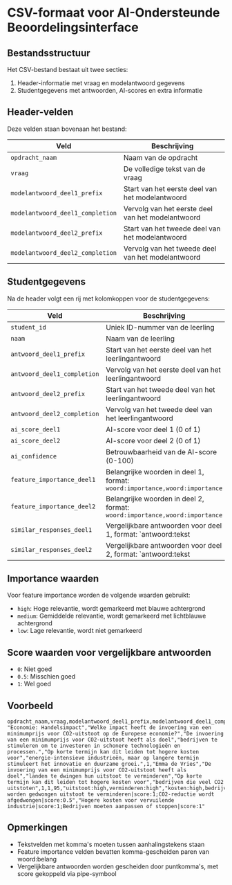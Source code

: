 # CSV-formaat voor AI-Ondersteunde Beoordelingsinterface

## Bestandsstructuur
Het CSV-bestand bestaat uit twee secties:
1. Header-informatie met vraag en modelantwoord gegevens
2. Studentgegevens met antwoorden, AI-scores en extra informatie

## Header-velden
Deze velden staan bovenaan het bestand:

| Veld | Beschrijving |
| --- | --- |
| `opdracht_naam` | Naam van de opdracht |
| `vraag` | De volledige tekst van de vraag |
| `modelantwoord_deel1_prefix` | Start van het eerste deel van het modelantwoord |
| `modelantwoord_deel1_completion` | Vervolg van het eerste deel van het modelantwoord |
| `modelantwoord_deel2_prefix` | Start van het tweede deel van het modelantwoord |
| `modelantwoord_deel2_completion` | Vervolg van het tweede deel van het modelantwoord |

## Studentgegevens
Na de header volgt een rij met kolomkoppen voor de studentgegevens:

| Veld | Beschrijving |
| --- | --- |
| `student_id` | Uniek ID-nummer van de leerling |
| `naam` | Naam van de leerling |
| `antwoord_deel1_prefix` | Start van het eerste deel van het leerlingantwoord |
| `antwoord_deel1_completion` | Vervolg van het eerste deel van het leerlingantwoord |
| `antwoord_deel2_prefix` | Start van het tweede deel van het leerlingantwoord |
| `antwoord_deel2_completion` | Vervolg van het tweede deel van het leerlingantwoord |
| `ai_score_deel1` | AI-score voor deel 1 (0 of 1) |
| `ai_score_deel2` | AI-score voor deel 2 (0 of 1) |
| `ai_confidence` | Betrouwbaarheid van de AI-score (0-100) |
| `feature_importance_deel1` | Belangrijke woorden in deel 1, format: `woord:importance,woord:importance` |
| `feature_importance_deel2` | Belangrijke woorden in deel 2, format: `woord:importance,woord:importance` |
| `similar_responses_deel1` | Vergelijkbare antwoorden voor deel 1, format: `antwoord:tekst|score:0/0.5/1` per antwoord gescheiden door puntkomma's |
| `similar_responses_deel2` | Vergelijkbare antwoorden voor deel 2, format: `antwoord:tekst|score:0/0.5/1` per antwoord gescheiden door puntkomma's |

## Importance waarden
Voor feature importance worden de volgende waarden gebruikt:
- `high`: Hoge relevantie, wordt gemarkeerd met blauwe achtergrond
- `medium`: Gemiddelde relevantie, wordt gemarkeerd met lichtblauwe achtergrond
- `low`: Lage relevantie, wordt niet gemarkeerd

## Score waarden voor vergelijkbare antwoorden
- `0`: Niet goed
- `0.5`: Misschien goed
- `1`: Wel goed

## Voorbeeld
```csv
opdracht_naam,vraag,modelantwoord_deel1_prefix,modelantwoord_deel1_completion,modelantwoord_deel2_prefix,modelantwoord_deel2_completion,student_id,naam,antwoord_deel1_prefix,antwoord_deel1_completion,antwoord_deel2_prefix,antwoord_deel2_completion,ai_score_deel1,ai_score_deel2,ai_confidence,feature_importance_deel1,feature_importance_deel2,similar_responses_deel1,similar_responses_deel2
"Economie: Handelsimpact","Welke impact heeft de invoering van een minimumprijs voor CO2-uitstoot op de Europese economie?","De invoering van een minimumprijs voor CO2-uitstoot heeft als doel","bedrijven te stimuleren om te investeren in schonere technologieën en processen.","Op korte termijn kan dit leiden tot hogere kosten voor","energie-intensieve industrieën, maar op langere termijn stimuleert het innovatie en duurzame groei.",1,"Emma de Vries","De invoering van een minimumprijs voor CO2-uitstoot heeft als doel","landen te dwingen hun uitstoot te verminderen","Op korte termijn kan dit leiden tot hogere kosten voor","bedrijven die veel CO2 uitstoten",1,1,95,"uitstoot:high,verminderen:high","kosten:high,bedrijven:medium","Bedrijven worden gedwongen uitstoot te verminderen|score:1;CO2-reductie wordt afgedwongen|score:0.5","Hogere kosten voor vervuilende industrie|score:1;Bedrijven moeten aanpassen of stoppen|score:1"
```

## Opmerkingen
- Tekstvelden met komma's moeten tussen aanhalingstekens staan
- Feature importance velden bevatten komma-gescheiden paren van woord:belang
- Vergelijkbare antwoorden worden gescheiden door puntkomma's, met score gekoppeld via pipe-symbool